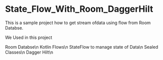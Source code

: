 # State_Flow_With_Room_DaggerHilt
This is a sample project how to get stream ofdata using flow from Room Databse.

We Used in this project

Room Databse\n
Kotlin Flows\n
StateFlow to manage state of Data\n
Sealed Classes\n
Dagger Hilt\n

